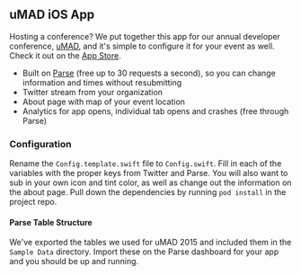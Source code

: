 uMAD iOS App
------

Hosting a conference? We put together this app for our annual developer conference, [uMAD](http://umad.me), and it's simple to configure it for your event as well. Check it out on the [App Store](https://itunes.apple.com/us/app/umad-university-of-mad/id964728751?mt=8&ign-mpt=uo%3D4).

* Built on [Parse](http://parse.com) (free up to 30 requests a second), so you can change information and times without resubmitting
* Twitter stream from your organization
* About page with map of your event location
* Analytics for app opens, individual tab opens and crashes (free through Parse)

### Configuration

Rename the `Config.template.swift` file to `Config.swift`. Fill in each of the variables with the proper keys from Twitter and Parse. You will also want to sub in your own icon and tint color, as well as change out the information on the about page. Pull down the dependencies by running `pod install` in the project repo.

#### Parse Table Structure

We've exported the tables we used for uMAD 2015 and included them in the `Sample Data` directory. Import these on the Parse dashboard for your app and you should be up and running.